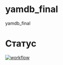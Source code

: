 # yamdb_final
yamdb_final

# Статус

[![workflow](https://github.com/kors557/yamdb_final/actions/workflows/yamdb_workflow.yml/badge.svg?branch=master)](https://github.com/kors557/yamdb_final/actions/workflows/yamdb_workflow.yml)
